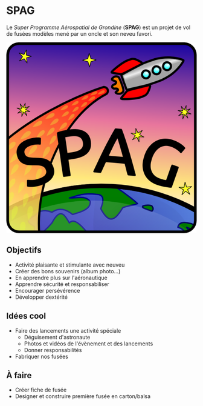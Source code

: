 # SPAG

Le *Super Programme Aérospatial de Grondine* (**SPAG**) est un projet de vol
de fusées modèles mené par un oncle et son neveu favori.

![Super logo du SPAG!](https://raw.githubusercontent.com/enormandeau/SPAG/master/logo_spag/logo_spag_v02.png)

## Objectifs

- Activité plaisante et stimulante avec neuveu
- Créer des bons souvenirs (album photo...)
- En apprendre plus sur l'aéronautique
- Apprendre sécurité et responsabiliser
- Encourager persévérence
- Développer dextérité

## Idées cool

- Faire des lancements une activité spéciale
  - Déguisement d'astronaute
  - Photos et vidéos de l'évènement et des lancements
  - Donner responsabilités
- Fabriquer nos fusées

## À faire

- Créer fiche de fusée
- Designer et construire première fusée en carton/balsa

